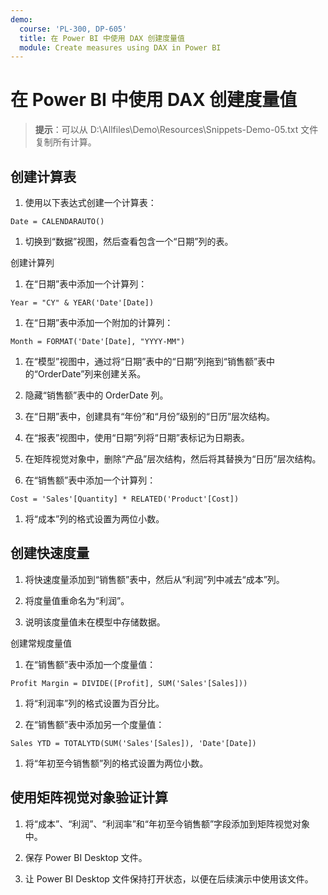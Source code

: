 ```yaml
---
demo:
  course: 'PL-300, DP-605'
  title: 在 Power BI 中使用 DAX 创建度量值
  module: Create measures using DAX in Power BI
---
```

# 在 Power BI 中使用 DAX 创建度量值

> **提示**：可以从 D:\Allfiles\Demo\Resources\Snippets-Demo-05.txt 文件复制所有计算。

## 创建计算表

1. 使用以下表达式创建一个计算表：

```dax
Date = CALENDARAUTO()
```

1. 切换到“数据”视图，然后查看包含一个“日期”列的表。

创建计算列

1. 在“日期”表中添加一个计算列：

```dax
Year = "CY" & YEAR('Date'[Date])
```

1. 在“日期”表中添加一个附加的计算列：

```dax
Month = FORMAT('Date'[Date], "YYYY-MM")
```

1. 在“模型”视图中，通过将“日期”表中的“日期”列拖到“销售额”表中的“OrderDate”列来创建关系。

1. 隐藏“销售额”表中的 OrderDate 列。

1. 在“日期”表中，创建具有“年份”和“月份”级别的“日历”层次结构。

1. 在“报表”视图中，使用“日期”列将“日期”表标记为日期表。

1. 在矩阵视觉对象中，删除“产品”层次结构，然后将其替换为“日历”层次结构。

1. 在“销售额”表中添加一个计算列：

```dax
Cost = 'Sales'[Quantity] * RELATED('Product'[Cost])
```

1. 将“成本”列的格式设置为两位小数。

## 创建快速度量

1. 将快速度量添加到“销售额”表中，然后从“利润”列中减去“成本”列。

1. 将度量值重命名为“利润”。

1. 说明该度量值未在模型中存储数据。

创建常规度量值

1. 在“销售额”表中添加一个度量值：

```dax
Profit Margin = DIVIDE([Profit], SUM('Sales'[Sales]))
```

1. 将“利润率”列的格式设置为百分比。

1. 在“销售额”表中添加另一个度量值：

```dax
Sales YTD = TOTALYTD(SUM('Sales'[Sales]), 'Date'[Date])
```

1. 将“年初至今销售额”列的格式设置为两位小数。

## 使用矩阵视觉对象验证计算

1. 将“成本”、“利润”、“利润率”和“年初至今销售额”字段添加到矩阵视觉对象中。

1. 保存 Power BI Desktop 文件。

1. 让 Power BI Desktop 文件保持打开状态，以便在后续演示中使用该文件。
